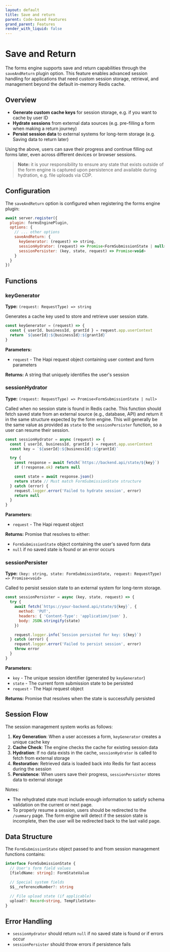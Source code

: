 ```yaml
---
layout: default
title: Save and return
parent: Code-based Features
grand_parent: Features
render_with_liquid: false
---
```


# Save and Return

The forms engine supports save and return capabilities through the `saveAndReturn` plugin option. This feature enables advanced session handling for applications that need custom session storage, retrieval, and management beyond the default in-memory Redis cache.

## Overview

- **Generate custom cache keys** for session storage, e.g. if you want to cache by user ID
- **Hydrate sessions** from external data sources (e.g. pre-filling a form when making a return journey)
- **Persist session data** to external systems for long-term storage (e.g. Saving data to return later)

Using the above, users can save their progress and continue filling out forms later, even across different devices or browser sessions.

> **Note:** it is your responsibility to ensure any state that exists outside of the form engine is captured upon persistence and available during hydration, e.g. file uploads via CDP.

## Configuration

The `saveAndReturn` option is configured when registering the forms engine plugin:

```js
await server.register({
  plugin: formsEnginePlugin,
  options: {
    // ... other options
    saveAndReturn: {
      keyGenerator: (request) => string,
      sessionHydrator: (request) => Promise<FormSubmissionState | null>,
      sessionPersister: (key, state, request) => Promise<void>
    }
  }
})
```

## Functions

### keyGenerator

**Type:** `(request: RequestType) => string`

Generates a cache key used to store and retrieve user session state.

```js
const keyGenerator = (request) => {
  const { userId, businessId, grantId } = request.app.userContext
  return `${userId}:${businessId}:${grantId}`
}
```

**Parameters:**

- `request` - The Hapi request object containing user context and form parameters

**Returns:** A string that uniquely identifies the user's session

### sessionHydrator

**Type:** `(request: RequestType) => Promise<FormSubmissionState | null>`

Called when no session state is found in Redis cache. This function should fetch saved state from an external source (e.g., database, API) and return it in the same structure expected by the form engine. This will generally be the same value as provided as `state` to the `sessionPersister` function, so a user can resume their session.

```js
const sessionHydrator = async (request) => {
  const { userId, businessId, grantId } = request.app.userContext
  const key = `${userId}:${businessId}:${grantId}`

  try {
    const response = await fetch(`https://backend.api/state/${key}`)
    if (!response.ok) return null

    const state = await response.json()
    return state // Must match FormSubmissionState structure
  } catch (error) {
    request.logger.error('Failed to hydrate session', error)
    return null
  }
}
```

**Parameters:**

- `request` - The Hapi request object

**Returns:** Promise that resolves to either:

- `FormSubmissionState` object containing the user's saved form data
- `null` if no saved state is found or an error occurs

### sessionPersister

**Type:** `(key: string, state: FormSubmissionState, request: RequestType) => Promise<void>`

Called to persist session state to an external system for long-term storage.

```js
const sessionPersister = async (key, state, request) => {
  try {
    await fetch(`https://your-backend.api/state/${key}`, {
      method: 'PUT',
      headers: { 'Content-Type': 'application/json' },
      body: JSON.stringify(state)
    })

    request.logger.info(`Session persisted for key: ${key}`)
  } catch (error) {
    request.logger.error('Failed to persist session', error)
    throw error
  }
}
```

**Parameters:**

- `key` - The unique session identifier (generated by `keyGenerator`)
- `state` - The current form submission state to be persisted
- `request` - The Hapi request object

**Returns:** Promise that resolves when the state is successfully persisted

## Session Flow

The session management system works as follows:

1. **Key Generation**: When a user accesses a form, `keyGenerator` creates a unique cache key
2. **Cache Check**: The engine checks the cache for existing session data
3. **Hydration**: If no data exists in the cache, `sessionHydrator` is called to fetch from external storage
4. **Restoration**: Retrieved data is loaded back into Redis for fast access during the session
5. **Persistence**: When users save their progress, `sessionPersister` stores data to external storage

Notes:

- The rehydrated state must include enough information to satisfy schema validation on the current or next page.
- To properly resume a session, users should be redirected to the `/summary` page. The form engine will detect if the session state is incomplete, then the user will be redirected back to the last valid page.

## Data Structure

The `FormSubmissionState` object passed to and from session management functions contains:

```typescript
interface FormSubmissionState {
  // User's form field values
  [fieldName: string]: FormStateValue

  // Special system fields
  $$__referenceNumber?: string

  // File upload state (if applicable)
  upload?: Record<string, TempFileState>
}
```

## Error Handling

- `sessionHydrator` should return `null` if no saved state is found or if errors occur
- `sessionPersister` should throw errors if persistence fails
